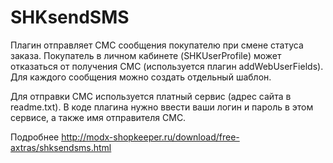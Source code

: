 SHKsendSMS
=========
Плагин отправляет СМС сообщения покупателю при смене статуса заказа. Покупатель в личном кабинете (SHKUserProfile) может отказаться от получения СМС (используется плагин addWebUserFields). Для каждого сообщения можно создать отдельный шаблон.

Для отправки СМС используется платный сервис (адрес сайта в readme.txt). В коде плагина нужно ввести ваши логин и пароль в этом сервисе, а также имя отправителя СМС.

Подробнее http://modx-shopkeeper.ru/download/free-axtras/shksendsms.html
